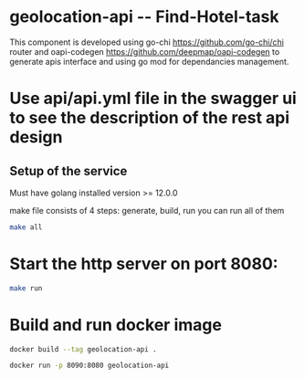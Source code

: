 # geolocation-api -- Find-Hotel-task
This component is developed using go-chi https://github.com/go-chi/chi router and oapi-codegen https://github.com/deepmap/oapi-codegen to generate apis interface and using go mod for dependancies management.

# Use api/api.yml file in the swagger ui to see the description of the rest api design



## Setup of the service

Must have golang installed version >= 12.0.0

make file consists of 4 steps: generate, build, run
you can run all of them 

```bash
make all
```

# Start the http server on port 8080:

```bash
make run
```

# Build and run docker image

```bash
docker build --tag geolocation-api .
```

```bash
docker run -p 8090:8080 geolocation-api
```
